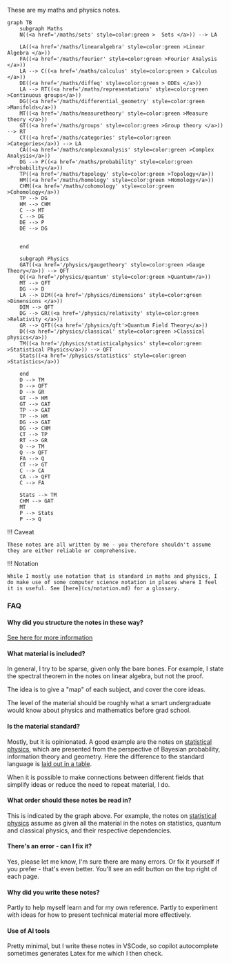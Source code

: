 These are my maths and physics notes. 

```mermaid
graph TB
    subgraph Maths
    N((<a href='/maths/sets' style=color:green >  Sets </a>)) --> LA
    
    LA((<a href='/maths/linearalgebra' style=color:green >Linear Algebra </a>))
    FA((<a href='/maths/fourier' style=color:green >Fourier Analysis </a>))
    LA --> C((<a href='/maths/calculus' style=color:green > Calculus </a>))
    DE((<a href='/maths/diffeq' style=color:green > ODEs </a>))
    LA --> RT((<a href='/maths/representations' style=color:green >Continuous groups</a>))
    DG((<a href='/maths/differential_geometry' style=color:green >Manifolds</a>))
    MT((<a href='/maths/measuretheory' style=color:green >Measure theory </a>))
    GT((<a href='/maths/groups' style=color:green >Group theory </a>)) --> RT
    CT((<a href='/maths/categories' style=color:green >Categories</a>)) --> LA
    CA((<a href='/maths/complexanalysis' style=color:green >Complex Analysis</a>))
    DG --> P((<a href='/maths/probability' style=color:green >Probability</a>))
    TP((<a href='/maths/topology' style=color:green >Topology</a>))
    HM((<a href='/maths/homology' style=color:green >Homology</a>))
    CHM((<a href='/maths/cohomology' style=color:green >Cohomology</a>))
    TP --> DG
    HM --> CHM
    C --> MT
    C --> DE
    DE --> P
    DE --> DG
    

    end

    subgraph Physics
    GAT((<a href='/physics/gaugetheory' style=color:green >Gauge Theory</a>)) --> QFT
    Q((<a href='/physics/quantum' style=color:green >Quantum</a>))
    MT --> QFT
    DG --> D
    LA --> DIM((<a href='/physics/dimensions' style=color:green >Dimensions </a>))
    DIM --> QFT
    DG --> GR((<a href='/physics/relativity' style=color:green >Relativity </a>))
    GR --> QFT((<a href='/physics/qft'>Quantum Field Theory</a>))
    D((<a href='/physics/classical' style=color:green >Classical physics</a>))
    TM((<a href='/physics/statisticalphysics' style=color:green >Statistical Physics</a>)) --> QFT
    Stats((<a href='/physics/statistics' style=color:green >Statistics</a>))
    
    end
    D --> TM
    D --> QFT
    D --> GR
    GT --> HM
    GT --> GAT
    TP --> GAT
    TP --> HM
    DG --> GAT
    DG --> CHM
    CT --> TP
    RT --> GR
    Q --> TM
    Q --> QFT
    FA --> Q
    CT --> GT
    C --> CA
    CA --> QFT
    C --> FA
    
    Stats --> TM
    CHM --> GAT
    MT
    P --> Stats
    P --> Q
```

<!-- 
QFT CMT{<a href='/physics/condensedmatter'>Condensed Matter</a>} 
-->

!!! Caveat

    These notes are all written by me - you therefore shouldn't assume they are either reliable or comprehensive.

!!! Notation

    While I mostly use notation that is standard in maths and physics, I do make use of some computer science notation in places where I feel it is useful. See [here](cs/notation.md) for a glossary.


### FAQ


#### Why did you structure the notes in these way?

[See here for more information](design.md)

#### What material is included?

In general, I try to be sparse, given only the bare bones. For example, I state the spectral theorem in the notes on linear algebra, but not the proof.

The idea is to give a "map" of each subject, and cover the core ideas.

The level of the material should be roughly what a smart undergraduate would know about physics and mathematics before grad school.

#### Is the material standard?

Mostly, but it is opinionated. A good example are the notes on [statistical physics](physics/statisticalphysics.md), which are presented from the perspective of Bayesian probability, information theory and geometry. Here the difference to the standard language is [laid out in a table](physics/statisticalphysics.md##terminology-physics-vs-probability).

When it is possible to make connections between different fields that simplify ideas or reduce the need to repeat material, I do.

#### What order should these notes be read in?

This is indicated by the graph above. For example, the notes on [statistical physics](physics/statisticalphysics.md) assume as given all the material in the notes on statistics, quantum and classical physics, and their respective dependencies.

#### There's an error - can I fix it?

Yes, please let me know, I'm sure there are many errors. Or fix it yourself if you prefer - that's even better. You'll see an edit button on the top right of each page.

#### Why did you write these notes?

Partly to help myself learn and for my own reference. Partly to experiment with ideas for how to present technical material more effectively.

#### Use of AI tools

Pretty minimal, but I write these notes in VSCode, so copilot autocomplete sometimes generates Latex for me which I then check.
